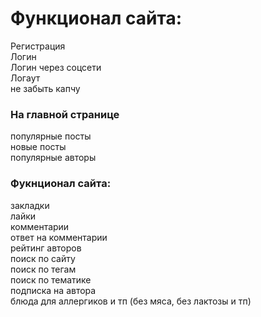 # Функционал сайта:

Регистрация  
Логин  
Логин через соцсети  
Логаут  
не забыть капчу  

### На главной странице
популярные посты  
новые посты  
популярные авторы  


### Фукнционал сайта:  
закладки  
лайки  
комментарии  
ответ на комментарии  
рейтинг авторов  
поиск по сайту  
поиск по тегам  
поиск по тематике  
подписка на автора  
блюда для аллергиков и тп (без мяса, без лактозы и тп)  

